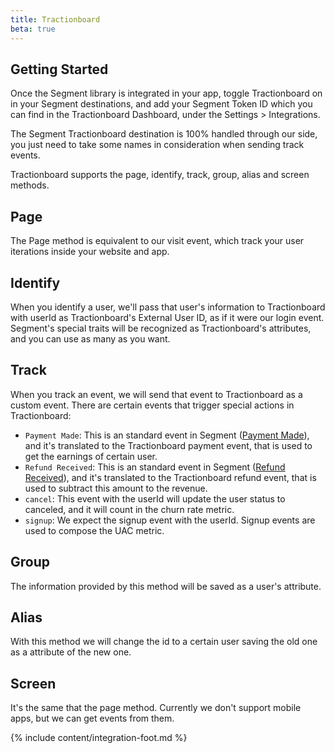 ```yaml
---
title: Tractionboard
beta: true
---
```


## Getting Started

Once the Segment library is integrated in your app, toggle Tractionboard on in your Segment destinations, and add your Segment Token ID which you can find in the Tractionboard Dashboard, under the Settings > Integrations.

The Segment Tractionboard destination is 100% handled through our side, you just need to take some names in consideration when sending track events.

Tractionboard supports the page, identify, track, group, alias and screen methods.

## Page

The Page method is equivalent to our visit event, which track your user iterations inside your website and app.

## Identify

When you identify a user, we'll pass that user's information to Tractionboard with userId as Tractionboard's External User ID, as if it were our login event. Segment's special traits will be recognized as Tractionboard's attributes, and you can use as many as you want.

## Track

When you track an event, we will send that event to Tractionboard as a custom event. There are certain events that trigger special actions in Tractionboard:

 - `Payment Made`: This is an standard event in Segment ([Payment Made](https://help.segment.com/hc/en-us/articles/204812979-Tracking-payment-events-and-revenue#made-payment)), and it's translated to the Tractionboard payment event, that is used to get the earnings of certain user.
 - `Refund Received`: This is an standard event in Segment ([Refund Received](https://help.segment.com/hc/en-us/articles/204812979-Tracking-payment-events-and-revenue#received-refund)), and it's translated to the Tractionboard refund event, that is used to subtract this amount to the revenue.
 - `cancel`: This event with the userId will update the    user status to canceled, and it will count in the churn rate metric.
 - `signup`: We expect the signup event with the userId. Signup events are used to compose the UAC metric.

## Group

The information provided by this method will be saved as a user's attribute.

## Alias

With this method we will change the id to a certain user saving the old one as a attribute of the new one.

## Screen

It's the same that the page method. Currently we don't support mobile apps, but we can get events from them.

{% include content/integration-foot.md %}
